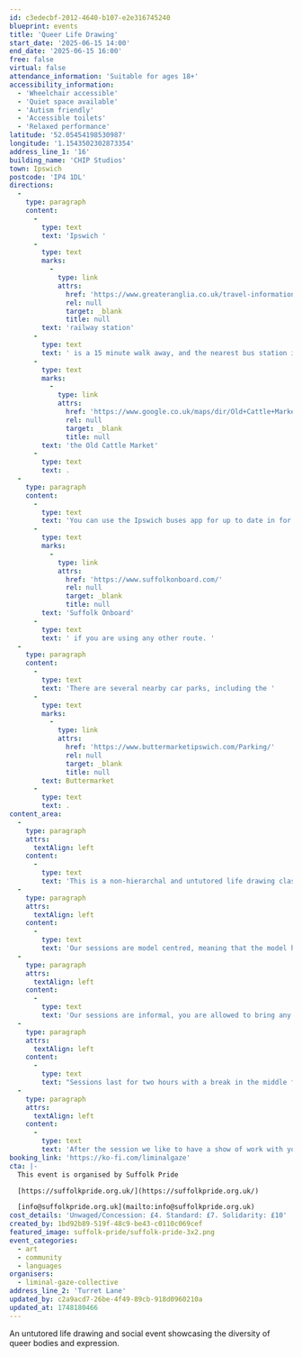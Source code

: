 ```yaml
---
id: c3edecbf-2012-4640-b107-e2e316745240
blueprint: events
title: 'Queer Life Drawing'
start_date: '2025-06-15 14:00'
end_date: '2025-06-15 16:00'
free: false
virtual: false
attendance_information: 'Suitable for ages 18+'
accessibility_information:
  - 'Wheelchair accessible'
  - 'Quiet space available'
  - 'Autism friendly'
  - 'Accessible toilets'
  - 'Relaxed performance'
latitude: '52.05454198530987'
longitude: '1.1543502302873354'
address_line_1: '16'
building_name: 'CHIP Studios'
town: Ipswich
postcode: 'IP4 1DL'
directions:
  -
    type: paragraph
    content:
      -
        type: text
        text: 'Ipswich '
      -
        type: text
        marks:
          -
            type: link
            attrs:
              href: 'https://www.greateranglia.co.uk/travel-information/station-information/ips'
              rel: null
              target: _blank
              title: null
        text: 'railway station'
      -
        type: text
        text: ' is a 15 minute walk away, and the nearest bus station is a two minute walk away at '
      -
        type: text
        marks:
          -
            type: link
            attrs:
              href: 'https://www.google.co.uk/maps/dir/Old+Cattle+Market,+Ipswich+IP4+1AE/CHIp+Studios/@52.0551775,1.1533895,18z/data=!4m14!4m13!1m5!1m1!1s0x47d9a02c8f4882f9:0xb6e69653139fe8f0!2m2!1d1.1547634!2d52.0559774!1m5!1m1!1s0x47d9a02c6ea3f9a5:0x1883cc62eb302ea6!2m2!1d1.1542664!2d52.054411!3e2?entry=ttu&g_ep=EgoyMDI1MDUwMy4wIKXMDSoJLDEwMjExNDUzSAFQAw%3D%3D'
              rel: null
              target: _blank
              title: null
        text: 'the Old Cattle Market'
      -
        type: text
        text: .
  -
    type: paragraph
    content:
      -
        type: text
        text: 'You can use the Ipswich buses app for up to date in for about bus timetables, you can also use '
      -
        type: text
        marks:
          -
            type: link
            attrs:
              href: 'https://www.suffolkonboard.com/'
              rel: null
              target: _blank
              title: null
        text: 'Suffolk Onboard'
      -
        type: text
        text: ' if you are using any other route. '
  -
    type: paragraph
    content:
      -
        type: text
        text: 'There are several nearby car parks, including the '
      -
        type: text
        marks:
          -
            type: link
            attrs:
              href: 'https://www.buttermarketipswich.com/Parking/'
              rel: null
              target: _blank
              title: null
        text: Buttermarket
      -
        type: text
        text: .
content_area:
  -
    type: paragraph
    attrs:
      textAlign: left
    content:
      -
        type: text
        text: 'This is a non-hierarchal and untutored life drawing class. Liminal Gaze host Queer Life drawing every month at CHiP studios with a new model each time to represent the diversity of the queer community.'
  -
    type: paragraph
    attrs:
      textAlign: left
    content:
      -
        type: text
        text: 'Our sessions are model centred, meaning that the model has full control of the space, they will bring props if they wish, create a playlist for us to enjoy together - whatever best represents how they experience their own queer identity.'
  -
    type: paragraph
    attrs:
      textAlign: left
    content:
      -
        type: text
        text: 'Our sessions are informal, you are allowed to bring any materials you wish, and connect with other attending artists during the session.'
  -
    type: paragraph
    attrs:
      textAlign: left
    content:
      -
        type: text
        text: "Sessions last for two hours with a break in the middle for your and the model's comfort."
  -
    type: paragraph
    attrs:
      textAlign: left
    content:
      -
        type: text
        text: 'After the session we like to have a show of work with your consent. And at close of session we like to make a trip to a local pub.'
booking_link: 'https://ko-fi.com/liminalgaze'
cta: |-
  This event is organised by Suffolk Pride

  [https://suffolkpride.org.uk/](https://suffolkpride.org.uk/)

  [info@suffolkpride.org.uk](mailto:info@suffolkpride.org.uk)
cost_details: 'Unwaged/Concession: £4. Standard: £7. Solidarity: £10'
created_by: 1bd92b89-519f-48c9-be43-c0110c069cef
featured_image: suffolk-pride/suffolk-pride-3x2.png
event_categories:
  - art
  - community
  - languages
organisers:
  - liminal-gaze-collective
address_line_2: 'Turret Lane'
updated_by: c2a9acd7-26be-4f49-89cb-918d0960210a
updated_at: 1748180466
---
```

An untutored life drawing and social event showcasing the diversity of queer bodies and expression.